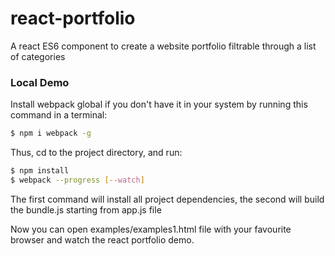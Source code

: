 # react-portfolio

A react ES6 component to create a website portfolio filtrable through a list of categories

### Local Demo

Install webpack global if you don't have it in your system by running this command in a terminal:
```sh
$ npm i webpack -g
```

Thus, cd to the project directory, and run:
```sh
$ npm install
$ webpack --progress [--watch]
```
The first command will install all project dependencies, the second will build the bundle.js starting from app.js file

Now you can open examples/examples1.html file with your favourite browser and watch the react portfolio demo.

